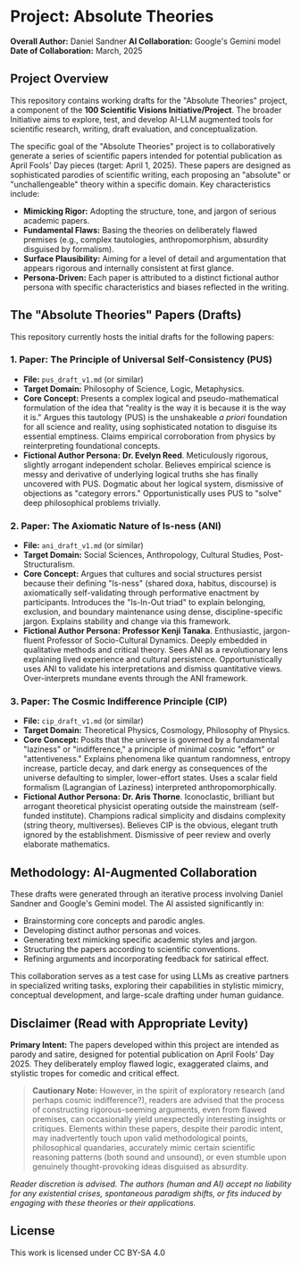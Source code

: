 # Project: Absolute Theories

**Overall Author:** Daniel Sandner
**AI Collaboration:** Google's Gemini model 
**Date of Collaboration:** March, 2025

## Project Overview

This repository contains working drafts for the "Absolute Theories" project, a component of the **100 Scientific Visions Initiative/Project**. The broader Initiative aims to explore, test, and develop AI-LLM augmented tools for scientific research, writing, draft evaluation, and conceptualization.

The specific goal of the "Absolute Theories" project is to collaboratively generate a series of scientific papers intended for potential publication as April Fools' Day pieces (target: April 1, 2025). These papers are designed as sophisticated parodies of scientific writing, each proposing an "absolute" or "unchallengeable" theory within a specific domain. Key characteristics include:

*   **Mimicking Rigor:** Adopting the structure, tone, and jargon of serious academic papers.
*   **Fundamental Flaws:** Basing the theories on deliberately flawed premises (e.g., complex tautologies, anthropomorphism, absurdity disguised by formalism).
*   **Surface Plausibility:** Aiming for a level of detail and argumentation that appears rigorous and internally consistent at first glance.
*   **Persona-Driven:** Each paper is attributed to a distinct fictional author persona with specific characteristics and biases reflected in the writing.

## The "Absolute Theories" Papers (Drafts)

This repository currently hosts the initial drafts for the following papers:

### 1. Paper: The Principle of Universal Self-Consistency (PUS)

*   **File:** `pus_draft_v1.md` (or similar)
*   **Target Domain:** Philosophy of Science, Logic, Metaphysics.
*   **Core Concept:** Presents a complex logical and pseudo-mathematical formulation of the idea that "reality is the way it is because it is the way it is." Argues this tautology (PUS) is the unshakeable *a priori* foundation for all science and reality, using sophisticated notation to disguise its essential emptiness. Claims empirical corroboration from physics by reinterpreting foundational concepts.
*   **Fictional Author Persona:** **Dr. Evelyn Reed**. Meticulously rigorous, slightly arrogant independent scholar. Believes empirical science is messy and derivative of underlying logical truths she has finally uncovered with PUS. Dogmatic about her logical system, dismissive of objections as "category errors." Opportunistically uses PUS to "solve" deep philosophical problems trivially.

### 2. Paper: The Axiomatic Nature of Is-ness (ANI)

*   **File:** `ani_draft_v1.md` (or similar)
*   **Target Domain:** Social Sciences, Anthropology, Cultural Studies, Post-Structuralism.
*   **Core Concept:** Argues that cultures and social structures persist because their defining "Is-ness" (shared doxa, habitus, discourse) is axiomatically self-validating through performative enactment by participants. Introduces the "Is-In-Out triad" to explain belonging, exclusion, and boundary maintenance using dense, discipline-specific jargon. Explains stability and change via this framework.
*   **Fictional Author Persona:** **Professor Kenji Tanaka**. Enthusiastic, jargon-fluent Professor of Socio-Cultural Dynamics. Deeply embedded in qualitative methods and critical theory. Sees ANI as a revolutionary lens explaining lived experience and cultural persistence. Opportunistically uses ANI to validate his interpretations and dismiss quantitative views. Over-interprets mundane events through the ANI framework.

### 3. Paper: The Cosmic Indifference Principle (CIP)

*   **File:** `cip_draft_v1.md` (or similar)
*   **Target Domain:** Theoretical Physics, Cosmology, Philosophy of Physics.
*   **Core Concept:** Posits that the universe is governed by a fundamental "laziness" or "indifference," a principle of minimal cosmic "effort" or "attentiveness." Explains phenomena like quantum randomness, entropy increase, particle decay, and dark energy as consequences of the universe defaulting to simpler, lower-effort states. Uses a scalar field formalism (Lagrangian of Laziness) interpreted anthropomorphically.
*   **Fictional Author Persona:** **Dr. Aris Thorne**. Iconoclastic, brilliant but arrogant theoretical physicist operating outside the mainstream (self-funded institute). Champions radical simplicity and disdains complexity (string theory, multiverses). Believes CIP is the obvious, elegant truth ignored by the establishment. Dismissive of peer review and overly elaborate mathematics.

## Methodology: AI-Augmented Collaboration

These drafts were generated through an iterative process involving Daniel Sandner and Google's Gemini model. The AI assisted significantly in:

*   Brainstorming core concepts and parodic angles.
*   Developing distinct author personas and voices.
*   Generating text mimicking specific academic styles and jargon.
*   Structuring the papers according to scientific conventions.
*   Refining arguments and incorporating feedback for satirical effect.

This collaboration serves as a test case for using LLMs as creative partners in specialized writing tasks, exploring their capabilities in stylistic mimicry, conceptual development, and large-scale drafting under human guidance.

## Disclaimer (Read with Appropriate Levity)

**Primary Intent:** The papers developed within this project are intended as parody and satire, designed for potential publication on April Fools' Day 2025. They deliberately employ flawed logic, exaggerated claims, and stylistic tropes for comedic and critical effect.

> **Cautionary Note:** However, in the spirit of exploratory research (and perhaps cosmic indifference?), readers are advised that the process of constructing rigorous-seeming arguments, even from flawed premises, can occasionally yield unexpectedly interesting insights or critiques. Elements within these papers, despite their parodic intent, may inadvertently touch upon valid methodological points, philosophical quandaries, accurately mimic certain scientific reasoning patterns (both sound and unsound), or even stumble upon genuinely thought-provoking ideas disguised as absurdity.

*Reader discretion is advised. The authors (human and AI) accept no liability for any existential crises, spontaneous paradigm shifts, or fits induced by engaging with these theories or their applications.*

## License
This work is licensed under CC BY-SA 4.0 
